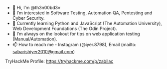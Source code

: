 - 👋 Hi, I’m @th3n00bd3v
- 👀 I’m interested in Software Testing, Automation QA, Pentesting and Cyber Security.
- 🌱 Currently learning Python and JavaScript (The Automation University), Web Development Foundations (The Odin Project).
- 💞️ I’m always on the lookout for tips on web application testing (Manual/Automation).
- 📫 How to reach me - Instagram (@iyer.8798), Email (mailto: sabarishiyer2010@gmail.com)  

TryHackMe Profile: https://tryhackme.com/p/zabilac
  
<!---
th3n00bd3v/th3n00bd3v is a ✨ special ✨ repository because its `README.md` (this file) appears on your GitHub profile.
You can click the Preview link to take a look at your changes.
--->
